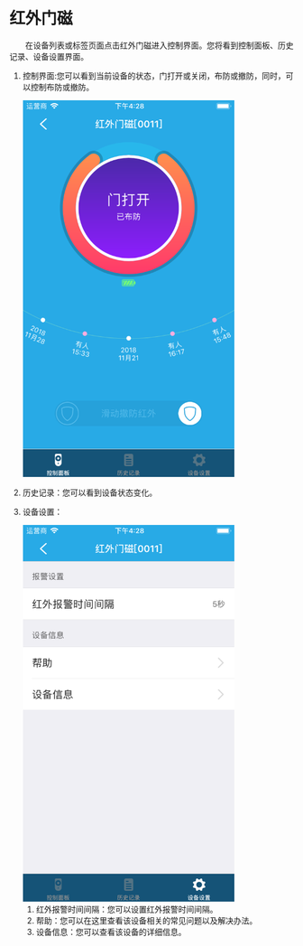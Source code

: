 # 红外门磁

&emsp;&emsp;在设备列表或标签页面点击红外门磁进入控制界面。您将看到控制面板、历史记录、设备设置界面。

1. 控制界面:您可以看到当前设备的状态，门打开或关闭，布防或撤防，同时，可以控制布防或撤防。

	<img src="../images/MacBee/irDoorMagnet/控制界面.png" width = "375" height = "667">
	
2. 历史记录：您可以看到设备状态变化。
3. 设备设置：

	<img src="../images/MacBee/irDoorMagnet/设备设置.png" width = "375" height = "667">
	
	1. 红外报警时间间隔：您可以设置红外报警时间间隔。
	2. 帮助：您可以在这里查看该设备相关的常见问题以及解决办法。
	3. 设备信息：您可以查看该设备的详细信息。